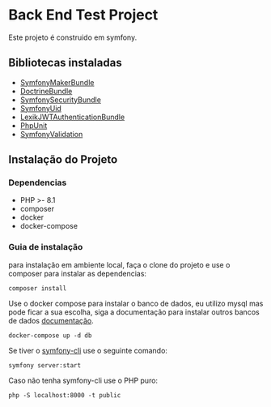 # Back End Test Project

Este projeto é construido em symfony.

## Bibliotecas instaladas

- [SymfonyMakerBundle](https://symfony.com/bundles/SymfonyMakerBundle/current/index.html)
- [DoctrineBundle](https://symfony.com/bundles/DoctrineBundle/current/installation.html)
- [SymfonySecurityBundle](https://symfony.com/doc/current/security.html)
- [SymfonyUid](https://symfony.com/doc/current/components/uid.html#installation)
- [LexikJWTAuthenticationBundle](https://symfony.com/bundles/LexikJWTAuthenticationBundle/current/index.html)
- [PhpUnit](https://symfony.com/doc/current/testing.html#the-phpunit-testing-framework)
- [SymfonyValidation](https://symfony.com/doc/current/validation.html#installation)

## Instalação do Projeto

### Dependencias

- PHP >- 8.1
- composer
- docker
- docker-compose

### Guia de instalação

para instalação em ambiente local, faça o clone do projeto e use o composer para instalar as dependencias:

```
composer install
```

Use o docker compose para instalar o banco de dados, eu utilizo mysql mas pode ficar a sua escolha, siga a documentação para instalar outros bancos de dados [documentação](https://symfony.com/doc/current/doctrine.html#configuring-the-database).

```
docker-compose up -d db
```

Se tiver o [symfony-cli](https://symfony.com/download) use o seguinte comando:

```
symfony server:start
```

Caso não tenha symfony-cli use o PHP puro:

```
php -S localhost:8000 -t public
```
